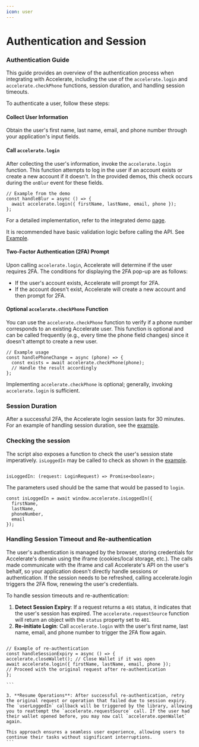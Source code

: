```yaml
---
icon: user
---
```


# Authentication and Session

### Authentication Guide

This guide provides an overview of the authentication process when integrating with Accelerate, including the use of the `accelerate.login` and `accelerate.checkPhone` functions, session duration, and handling session timeouts.

To authenticate a user, follow these steps:

#### Collect User Information

Obtain the user's first name, last name, email, and phone number through your application's input fields.

#### Call `accelerate.login`

After collecting the user's information, invoke the `accelerate.login` function. This function attempts to log in the user if an account exists or create a new account if it doesn't. In the provided demos, this check occurs during the `onBlur` event for these fields.

```
// Example from the demo
const handleBlur = async () => {
  await accelerate.login({ firstName, lastName, email, phone });
};
```

For a detailed implementation, refer to the integrated demo [page](../../../demos/app/integrated/page.tsx#L146).

It is recommended have basic validation logic before calling the API. See [Example](../../../demos/app/integrated/page.tsx#L76).

#### Two-Factor Authentication (2FA) Prompt

Upon calling `accelerate.login`, Accelerate will determine if the user requires 2FA. The conditions for displaying the 2FA pop-up are as follows:

- If the user's account exists, Accelerate will prompt for 2FA.
- If the account doesn't exist, Accelerate will create a new account and then prompt for 2FA.

#### Optional `accelerate.checkPhone` Function

You can use the `accelerate.checkPhone` function to verify if a phone number corresponds to an existing Accelerate user. This function is optional and can be called frequently (e.g., every time the phone field changes) since it doesn't attempt to create a new user.

```
// Example usage
const handlePhoneChange = async (phone) => {
  const exists = await accelerate.checkPhone(phone);
  // Handle the result accordingly
};
```

Implementing `accelerate.checkPhone` is optional; generally, invoking `accelerate.login` is sufficient.

### Session Duration

After a successful 2FA, the Accelerate login session lasts for 30 minutes. For an example of handling session duration, see the [example](../../../demos/app/test/checkoutdotcom/inline/page.tsx#L145).

### Checking the session

The script also exposes a function to check the user's session state imperatively. `isLoggedIn` may be called to check as shown in the [example](https://github.com/weaccelerateinc/examples/blob/cdcee677be0fd70c90c5dc5af23ca3e97546ad27/demos/app/test/stripe/inline/page.tsx#L92).

```

isLoggedIn: (request: LoginRequest) => Promise<boolean>;

```

The parameters used should be the same that would be passed to `login`.

```
const isLoggedIn = await window.accelerate.isLoggedIn({
  firstName,
  lastName,
  phoneNumber,
  email
});
```

### Handling Session Timeout and Re-authentication

The user's authentication is managed by the browser, storing credentials for Accelerate's domain using the iframe (cookies/local storage, etc.). The calls made communicate with the iframe and call Accelerate's API on the user's behalf, so your application doesn't directly handle sessions or authentication. If the session needs to be refreshed, calling accelerate.login triggers the 2FA flow, renewing the user's credentials.

To handle session timeouts and re-authentication:

1. **Detect Session Expiry**: If a request returns a `401` status, it indicates that the user's session has expired. The `accelerate.requestSource` function will return an object with the `status` property set to `401`.
2. **Re-initiate Login**: Call `accelerate.login` with the user's first name, last name, email, and phone number to trigger the 2FA flow again.

````

// Example of re-authentication
const handleSessionExpiry = async () => {
accelerate.closeWallet(); // Close Wallet if it was open
await accelerate.login({ firstName, lastName, email, phone });
// Proceed with the original request after re-authentication
};

```

3. **Resume Operations**: After successful re-authentication, retry the original request or operation that failed due to session expiry. The `userLoggedIn` callback will be triggered by the library, allowing you to reattempt the `accelerate.requestSource` call. If the user had their wallet opened before, you may now call `accelerate.openWallet` again.

This approach ensures a seamless user experience, allowing users to continue their tasks without significant interruptions.
```
````
